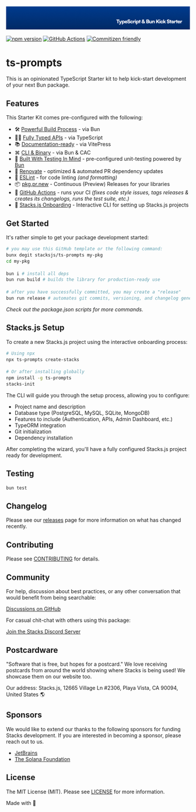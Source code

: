 <p align="center"><img src=".github/art/cover.jpg" alt="Social Card of this repo"></p>

[![npm version][npm-version-src]][npm-version-href]
[![GitHub Actions][github-actions-src]][github-actions-href]
[![Commitizen friendly](https://img.shields.io/badge/commitizen-friendly-brightgreen.svg)](http://commitizen.github.io/cz-cli/)
<!-- [![npm downloads][npm-downloads-src]][npm-downloads-href] -->
<!-- [![Codecov][codecov-src]][codecov-href] -->

# ts-prompts

This is an opinionated TypeScript Starter kit to help kick-start development of your next Bun package.

## Features

This Starter Kit comes pre-configured with the following:

- 🛠️ [Powerful Build Process](https://github.com/oven-sh/bun) - via Bun
- 💪🏽 [Fully Typed APIs](https://www.typescriptlang.org/) - via TypeScript
- 📚 [Documentation-ready](https://vitepress.dev/) - via VitePress
- ⌘ [CLI & Binary](https://www.npmjs.com/package/bunx) - via Bun & CAC
- 🧪 [Built With Testing In Mind](https://bun.sh/docs/cli/test) - pre-configured unit-testing powered by [Bun](https://bun.sh/docs/cli/test)
- 🤖 [Renovate](https://renovatebot.com/) - optimized & automated PR dependency updates
- 🎨 [ESLint](https://eslint.org/) - for code linting _(and formatting)_
- 📦️ [pkg.pr.new](https://pkg.pr.new) - Continuous (Preview) Releases for your libraries
- 🐙 [GitHub Actions](https://github.com/features/actions) - runs your CI _(fixes code style issues, tags releases & creates its changelogs, runs the test suite, etc.)_
- 🚀 [Stacks.js Onboarding](https://stacks.js.org) - Interactive CLI for setting up Stacks.js projects

## Get Started

It's rather simple to get your package development started:

```bash
# you may use this GitHub template or the following command:
bunx degit stacksjs/ts-prompts my-pkg
cd my-pkg

bun i # install all deps
bun run build # builds the library for production-ready use

# after you have successfully committed, you may create a "release"
bun run release # automates git commits, versioning, and changelog generations
```

_Check out the package.json scripts for more commands._

## Stacks.js Setup

To create a new Stacks.js project using the interactive onboarding process:

```bash
# Using npx
npx ts-prompts create-stacks

# Or after installing globally
npm install -g ts-prompts
stacks-init
```

The CLI will guide you through the setup process, allowing you to configure:

- Project name and description
- Database type (PostgreSQL, MySQL, SQLite, MongoDB)
- Features to include (Authentication, APIs, Admin Dashboard, etc.)
- TypeORM integration
- Git initialization
- Dependency installation

After completing the wizard, you'll have a fully configured Stacks.js project ready for development.

## Testing

```bash
bun test
```

## Changelog

Please see our [releases](https://github.com/stackjs/ts-prompts/releases) page for more information on what has changed recently.

## Contributing

Please see [CONTRIBUTING](.github/CONTRIBUTING.md) for details.

## Community

For help, discussion about best practices, or any other conversation that would benefit from being searchable:

[Discussions on GitHub](https://github.com/stacksjs/ts-prompts/discussions)

For casual chit-chat with others using this package:

[Join the Stacks Discord Server](https://discord.gg/stacksjs)

## Postcardware

"Software that is free, but hopes for a postcard." We love receiving postcards from around the world showing where Stacks is being used! We showcase them on our website too.

Our address: Stacks.js, 12665 Village Ln #2306, Playa Vista, CA 90094, United States 🌎

## Sponsors

We would like to extend our thanks to the following sponsors for funding Stacks development. If you are interested in becoming a sponsor, please reach out to us.

- [JetBrains](https://www.jetbrains.com/)
- [The Solana Foundation](https://solana.com/)

## License

The MIT License (MIT). Please see [LICENSE](LICENSE.md) for more information.

Made with 💙

<!-- Badges -->
[npm-version-src]: https://img.shields.io/npm/v/ts-prompts?style=flat-square
[npm-version-href]: https://npmjs.com/package/ts-prompts
[github-actions-src]: https://img.shields.io/github/actions/workflow/status/stacksjs/ts-prompts/ci.yml?style=flat-square&branch=main
[github-actions-href]: https://github.com/stacksjs/ts-prompts/actions?query=workflow%3Aci

<!-- [codecov-src]: https://img.shields.io/codecov/c/gh/stacksjs/ts-prompts/main?style=flat-square
[codecov-href]: https://codecov.io/gh/stacksjs/ts-prompts -->
